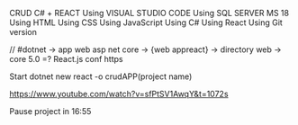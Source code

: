 CRUD C# + REACT 
    Using VISUAL STUDIO CODE
    Using SQL SERVER MS 18
    Using HTML
    Using CSS 
    Using JavaScript
    Using C#
    Using React
    Using Git version

// #dotnet -> app web asp net core -> {web appreact} -> directory web -> core 5.0 =? React.js conf https 

Start
dotnet new react -o crudAPP(project name)

https://www.youtube.com/watch?v=sfPtSV1AwqY&t=1072s

Pause project in 16:55 
